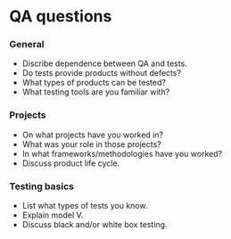 ﻿# QA questions

### General 

* Discribe dependence between QA and tests.
* Do tests provide products without defects?
* What types of products can be tested?
* What testing tools are you familiar with?

### Projects

* On what projects have you worked in?
* What was your role in those projects?
* In what frameworks/methodologies have you worked?
* Discuss product life cycle.

### Testing basics

* List what types of tests you know.
* Explain model V.
* Discuss black and/or white box testing.


